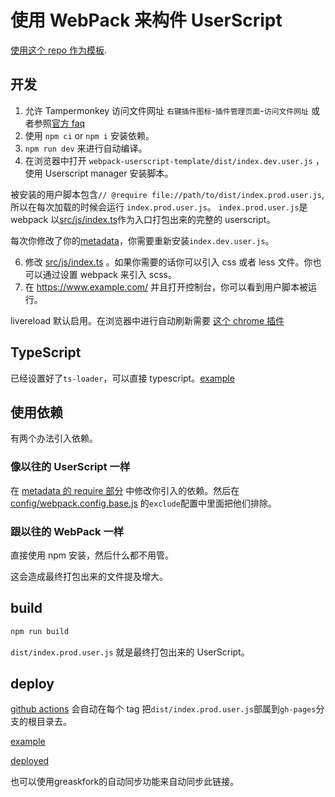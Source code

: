 # 使用 WebPack 来构件 UserScript

[使用这个 repo 作为模板](https://github.com/Trim21/webpack-userscript-template/generate).

## 开发

1. 允许 Tampermonkey 访问文件网址 `右键插件图标`-`插件管理页面`-`访问文件网址` 或者参照[官方 faq](https://tampermonkey.net/faq.php?ext=dhdg#Q204)
2. 使用 `npm ci` or `npm i` 安装依赖。
3. `npm run dev` 来进行自动编译。
4. 在浏览器中打开 `webpack-userscript-template/dist/index.dev.user.js` ，使用 Userscript manager 安装脚本。

被安装的用户脚本包含`// @require file://path/to/dist/index.prod.user.js`,
所以在每次加载的时候会运行 `index.prod.user.js`。
`index.prod.user.js`是 webpack 以[src/js/index.ts](./src/js/index.ts)作为入口打包出来的完整的 userscript。

每次你修改了你的[metadata](./config/metadata.js)，你需要重新安装`index.dev.user.js`。

6. 修改 [src/js/index.ts](./src/js/index.ts) 。如果你需要的话你可以引入 css 或者 less 文件。你也可以通过设置 webpack 来引入 scss。
7. 在 <https://www.example.com/> 并且打开控制台，你可以看到用户脚本被运行。

livereload 默认启用。在浏览器中进行自动刷新需要 [这个 chrome 插件](https://chrome.google.com/webstore/detail/jnihajbhpnppcggbcgedagnkighmdlei)

## TypeScript

已经设置好了`ts-loader`，可以直接 typescript。[example](src/js/example.ts)

## 使用依赖

有两个办法引入依赖。

### 像以往的 UserScript 一样

在 [metadata 的 require 部分](./config/metadata.js#L13-L17) 中修改你引入的依赖。然后在 [config/webpack.config.base.js](./config/webpack.config.base.js#L21-L25) 的`exclude`配置中里面把他们排除。

### 跟以往的 WebPack 一样

直接使用 npm 安装，然后什么都不用管。

这会造成最终打包出来的文件提及增大。

## build

```bash
npm run build
```

`dist/index.prod.user.js` 就是最终打包出来的 UserScript。

## deploy

[github actions](./.github/workflows/nodejs.yml#L68) 会自动在每个 tag 把`dist/index.prod.user.js`部属到`gh-pages`分支的根目录去。

[example](https://github.com/Trim21/webpack-userscript-template/tree/gh-pages)

[deployed](https://trim21.github.io/webpack-userscript-template/)

也可以使用greaskfork的自动同步功能来自动同步此链接。
